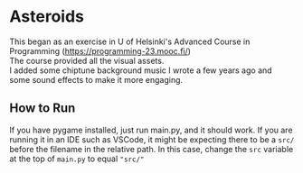 # Asteroids

This began as an exercise in U of Helsinki's Advanced Course in Programming (https://programming-23.mooc.fi/)  
The course provided all the visual assets.  
I added some chiptune background music I wrote a few years ago and some sound effects to make it more engaging.

## How to Run

If you have pygame installed, just run main.py, and it should work. If you are running it in an IDE such as VSCode, it might be expecting there to be a `src/` before the filename in the relative path. In this case, change the `src` variable at the top of `main.py` to equal `"src/"`
